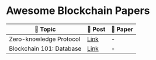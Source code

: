 # Awesome Blockchain Papers

| :pushpin: Topic | :book: Post | :paperclip: Paper |
|---|---|---|
|Zero-knowledge Protocol|[Link](https://medium.com/curg/zero-knowledge-에서-bulletproofs까지-part-1-ec836a2f93ea)| - |
|Blockchain 101: Database|[Link](https://medium.com/curg/데이터베이스-블록체인-그리고-트릴레마-be05b0c7ddc1)| - |
